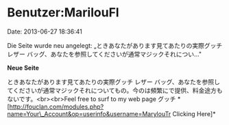 Benutzer:MarilouFl
==================

Date: 2013-06-27 18:36:41

Die Seite wurde neu angelegt:
„ときあなたがあります見てあたりの実際グッチ レザー
バッグ、あなたを参照してくださいが通常マジックそれについ..."

**Neue Seite**

<div>

ときあなたがあります見てあたりの実際グッチ レザー
バッグ、あなたを参照してくださいが通常マジックそれについてもの。今のは頻繁にで提供、料金途方もないです。\<br\>\<br\>Feel
free to surf to my web page グッチ
\*\[http://fouclan.com/modules.php?name=Your\_Account&op=userinfo&username=MarylouTr
Clicking Here\]\*

</div>
